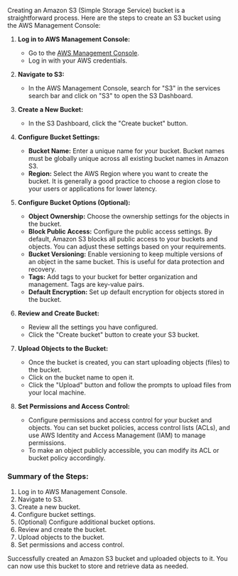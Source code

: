 Creating an Amazon S3 (Simple Storage Service) bucket is a straightforward process. Here are the steps to create an S3 bucket using the AWS Management Console:

1. **Log in to AWS Management Console:**
   - Go to the [AWS Management Console](https://aws.amazon.com/console/).
   - Log in with your AWS credentials.

2. **Navigate to S3:**
   - In the AWS Management Console, search for "S3" in the services search bar and click on "S3" to open the S3 Dashboard.

3. **Create a New Bucket:**
   - In the S3 Dashboard, click the "Create bucket" button.

4. **Configure Bucket Settings:**
   - **Bucket Name:** Enter a unique name for your bucket. Bucket names must be globally unique across all existing bucket names in Amazon S3.
   - **Region:** Select the AWS Region where you want to create the bucket. It is generally a good practice to choose a region close to your users or applications for lower latency.

5. **Configure Bucket Options (Optional):**
   - **Object Ownership:** Choose the ownership settings for the objects in the bucket.
   - **Block Public Access:** Configure the public access settings. By default, Amazon S3 blocks all public access to your buckets and objects. You can adjust these settings based on your requirements.
   - **Bucket Versioning:** Enable versioning to keep multiple versions of an object in the same bucket. This is useful for data protection and recovery.
   - **Tags:** Add tags to your bucket for better organization and management. Tags are key-value pairs.
   - **Default Encryption:** Set up default encryption for objects stored in the bucket.

6. **Review and Create Bucket:**
   - Review all the settings you have configured.
   - Click the "Create bucket" button to create your S3 bucket.

7. **Upload Objects to the Bucket:**
   - Once the bucket is created, you can start uploading objects (files) to the bucket.
   - Click on the bucket name to open it.
   - Click the "Upload" button and follow the prompts to upload files from your local machine.

8. **Set Permissions and Access Control:**
   - Configure permissions and access control for your bucket and objects. You can set bucket policies, access control lists (ACLs), and use AWS Identity and Access Management (IAM) to manage permissions.
   - To make an object publicly accessible, you can modify its ACL or bucket policy accordingly.

### Summary of the Steps:

1. Log in to AWS Management Console.
2. Navigate to S3.
3. Create a new bucket.
4. Configure bucket settings.
5. (Optional) Configure additional bucket options.
6. Review and create the bucket.
7. Upload objects to the bucket.
8. Set permissions and access control.

Successfully created an Amazon S3 bucket and uploaded objects to it. You can now use this bucket to store and retrieve data as needed.
